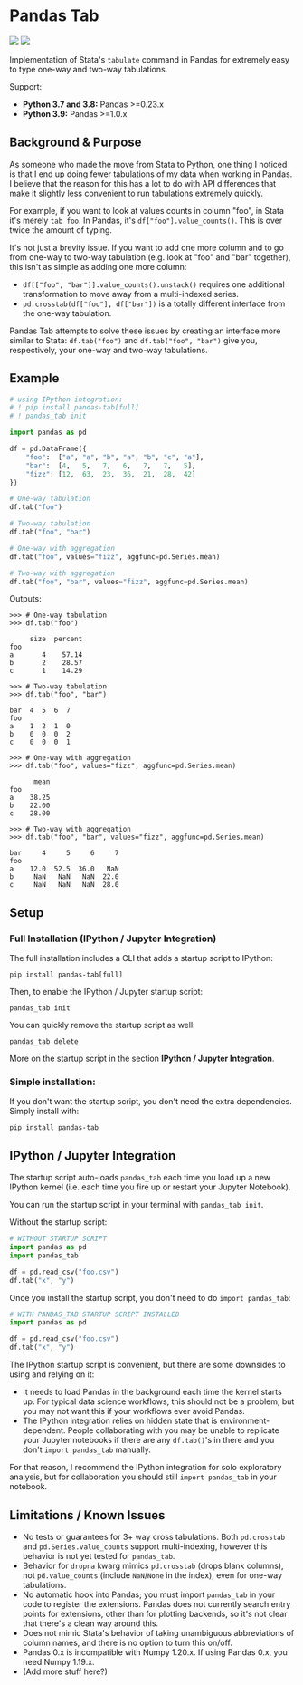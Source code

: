 # Pandas Tab

[![](https://github.com/ryxcommar/pandas_tab/actions/workflows/tests.yml/badge.svg)](../../actions)
[![](https://github.com/ryxcommar/pandas_tab/actions/workflows/style.yml/badge.svg)](../../actions)

Implementation of Stata's `tabulate` command in Pandas for extremely easy to type one-way and two-way tabulations.

Support:

- **Python 3.7 and 3.8:** Pandas >=0.23.x
- **Python 3.9:** Pandas >=1.0.x

## Background & Purpose

As someone who made the move from Stata to Python, one thing I noticed is that I end up doing fewer tabulations of my data when working in Pandas. I believe that the reason for this has a lot to do with API differences that make it slightly less convenient to run tabulations extremely quickly.

For example, if you want to look at values counts in column "foo", in Stata it's merely `tab foo`. In Pandas, it's `df["foo"].value_counts()`. This is over twice the amount of typing.

It's not just a brevity issue. If you want to add one more column and to go from one-way to two-way tabulation (e.g. look at "foo" and "bar" together), this isn't as simple as adding one more column:

- `df[["foo", "bar"]].value_counts().unstack()` requires one additional transformation to move away from a multi-indexed series.
- `pd.crosstab(df["foo"], df["bar"])` is a totally different interface from the one-way tabulation.

Pandas Tab attempts to solve these issues by creating an interface more similar to Stata: `df.tab("foo")` and `df.tab("foo", "bar")` give you, respectively, your one-way and two-way tabulations.

## Example

```python
# using IPython integration:
# ! pip install pandas-tab[full]
# ! pandas_tab init

import pandas as pd

df = pd.DataFrame({
    "foo":  ["a", "a", "b", "a", "b", "c", "a"],
    "bar":  [4,   5,   7,   6,   7,   7,   5],
    "fizz": [12,  63,  23,  36,  21,  28,  42]
})

# One-way tabulation
df.tab("foo")

# Two-way tabulation
df.tab("foo", "bar")

# One-way with aggregation
df.tab("foo", values="fizz", aggfunc=pd.Series.mean)

# Two-way with aggregation
df.tab("foo", "bar", values="fizz", aggfunc=pd.Series.mean)
```

Outputs:

```
>>> # One-way tabulation
>>> df.tab("foo")

     size  percent
foo               
a       4    57.14
b       2    28.57
c       1    14.29

>>> # Two-way tabulation
>>> df.tab("foo", "bar")

bar  4  5  6  7
foo            
a    1  2  1  0
b    0  0  0  2
c    0  0  0  1

>>> # One-way with aggregation
>>> df.tab("foo", values="fizz", aggfunc=pd.Series.mean)

      mean
foo       
a    38.25
b    22.00
c    28.00

>>> # Two-way with aggregation
>>> df.tab("foo", "bar", values="fizz", aggfunc=pd.Series.mean)

bar     4     5     6     7
foo                        
a    12.0  52.5  36.0   NaN
b     NaN   NaN   NaN  22.0
c     NaN   NaN   NaN  28.0
```

## Setup

### Full Installation (IPython / Jupyter Integration)

The full installation includes a CLI that adds a startup script to IPython:

```shell
pip install pandas-tab[full]
```

Then, to enable the IPython / Jupyter startup script:

```shell
pandas_tab init
```

You can quickly remove the startup script as well:

```shell
pandas_tab delete
```

More on the startup script in the section **IPython / Jupyter Integration**.

### Simple installation:

If you don't want the startup script, you don't need the extra dependencies. Simply install with:

```shell
pip install pandas-tab
```

## IPython / Jupyter Integration

The startup script auto-loads `pandas_tab` each time you load up a new IPython kernel (i.e. each time you fire up or restart your Jupyter Notebook).

You can run the startup script in your terminal with `pandas_tab init`.

Without the startup script:

```python
# WITHOUT STARTUP SCRIPT
import pandas as pd
import pandas_tab

df = pd.read_csv("foo.csv")
df.tab("x", "y")
```

Once you install the startup script, you don't need to do `import pandas_tab`:

```python
# WITH PANDAS_TAB STARTUP SCRIPT INSTALLED
import pandas as pd

df = pd.read_csv("foo.csv")
df.tab("x", "y")

```

The IPython startup script is convenient, but there are some downsides to using and relying on it:

- It needs to load Pandas in the background each time the kernel starts up. For typical data science workflows, this should not be a problem, but you may not want this if your workflows ever avoid Pandas.
- The IPython integration relies on hidden state that is environment-dependent. People collaborating with you may be unable to replicate your Jupyter notebooks if there are any `df.tab()`'s in there and you don't `import pandas_tab` manually.

For that reason, I recommend the IPython integration for solo exploratory analysis, but for collaboration you should still `import pandas_tab` in your notebook.

## Limitations / Known Issues

- No tests or guarantees for 3+ way cross tabulations. Both `pd.crosstab` and `pd.Series.value_counts` support multi-indexing, however this behavior is not yet tested for `pandas_tab`.
- Behavior for `dropna` kwarg mimics `pd.crosstab` (drops blank columns), not `pd.value_counts` (include `NaN`/`None` in the index), even for one-way tabulations.
- No automatic hook into Pandas; you must import `pandas_tab` in your code to register the extensions. Pandas does not currently search entry points for extensions, other than for plotting backends, so it's not clear that there's a clean way around this.
- Does not mimic Stata's behavior of taking unambiguous abbreviations of column names, and there is no option to turn this on/off.
- Pandas 0.x is incompatible with Numpy 1.20.x. If using Pandas 0.x, you need Numpy 1.19.x.
- (Add more stuff here?)
